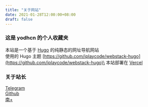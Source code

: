 ```yaml
---
title: "关于网站"
date: 2021-01-28T12:00:00+08:00
draft: false
---
```


### 这是 yodhcn 的个人收藏夹

本站是一个基于 [Hugo](https://gohugo.io/) 的纯静态的网址导航网站\
使用的 Hugo 主题 [https://github.com/iplaycode/webstack-hugo](https://github.com/iplaycode/webstack-hugo)\
本站部署在 [Vercel](https://vercel.com/)

### 关于站长

[Telegram](https://t.me/yodhcn)\
[Github](https://github.com/yodhcn)\
[南+](https://www.snow-plus.net/u.php?action-show-uid-903655.html)
